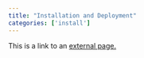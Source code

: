 ```yaml
---
title: "Installation and Deployment"
categories: ['install']
---
```


This is a link to an [external page.](http://www.example.com)
